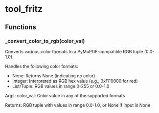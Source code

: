 # tool_fritz

## Functions

### _convert_color_to_rgb(color_val)

Converts various color formats to a PyMuPDF-compatible RGB tuple (0.0-1.0).

Handles the following color formats:

- None: Returns None (indicating no color)
- Integer: Interpreted as RGB hex value (e.g., 0xFF0000 for red)
- List/Tuple: RGB values in range 0-255 or 0.0-1.0

Args:
    color_val: Color value in any of the supported formats

Returns:
    RGB tuple with values in range 0.0-1.0, or None if input is None

